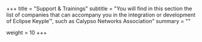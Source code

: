 +++
title = "Support & Trainings"
subtitle = "You will find in this section the list of companies that can accompany you in the integration or development of Eclipse Keyple™, such as Calypso Networks Association"
summary = ""

weight = 10
+++
